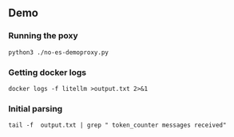 ## Demo
### Running the poxy
```
python3 ./no-es-demoproxy.py
```
### Getting docker logs
```
docker logs -f litellm >output.txt 2>&1
```
### Initial parsing
```
tail -f  output.txt | grep " token_counter messages received"
```
